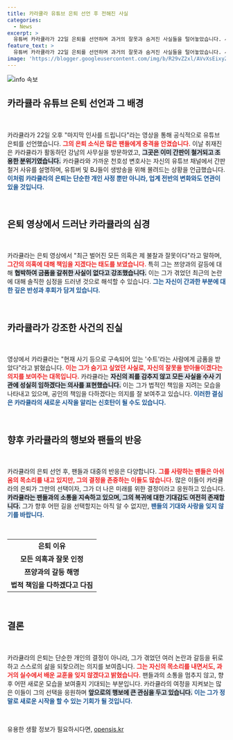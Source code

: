 ```yaml
---
title: 카라큘라 유튜브 은퇴 선언 후 전해진 사실
categories:
  - News
excerpt: >
  유튜버 카라큘라가 22일 은퇴를 선언하며 과거의 잘못과 숨겨진 사실들을 털어놓았습니다. 사무실 간판이 내려간 서울 강남, 그의 고백이 파장을 일으키고 있습니다. 클릭해 그가 남긴 마지막 메시지를 확인해보세요!
feature_text: >
  유튜버 카라큘라가 22일 은퇴를 선언하며 과거의 잘못과 숨겨진 사실들을 털어놓았습니다. 사무실 간판이 내려간 서울 강남, 그의 고백이 파장을 일으키고 있습니다. 클릭해 그가 남긴 마지막 메시지를 확인해보세요!
image: 'https://blogger.googleusercontent.com/img/b/R29vZ2xl/AVvXsEixyZcFfHzMRdzZMjFBmAUKJYCLCGyLL1o632UiGVXcaFdKo_bkvkuCioo0uUKlGfBVcT3P84aROyZIXSBEx3Aw5nCQ3pTgDom1WDC4m8eifvWiAmWEEVb4x6G_l8C0QH225ldMjyaFvpxGEBGNO37VmDTDMHGhJPq73UglMfDca1-0aw/s1600/blogspot.png'
---
```


<p><img src="https://blogger.googleusercontent.com/img/b/R29vZ2xl/AVvXsEixyZcFfHzMRdzZMjFBmAUKJYCLCGyLL1o632UiGVXcaFdKo_bkvkuCioo0uUKlGfBVcT3P84aROyZIXSBEx3Aw5nCQ3pTgDom1WDC4m8eifvWiAmWEEVb4x6G_l8C0QH225ldMjyaFvpxGEBGNO37VmDTDMHGhJPq73UglMfDca1-0aw/s1600/blogspot.png" alt="info 속보" /></p>

<h2 data-ke-size="size26">카라큘라 유튜브 은퇴 선언과 그 배경</h2>

<p data-ke-size="size16">&nbsp;</p>

<p>카라큘라가 22일 오후 "마지막 인사를 드립니다"라는 영상을 통해 공식적으로 유튜브 은퇴를 선언했습니다. <b><span style="color: #ee2323;">그의 은퇴 소식은 많은 팬들에게 충격을 안겼습니다.</span></b> 이날 취재진은 카라큘라가 활동하던 강남의 사무실을 방문하였고, <b><span style="background-color: #21538527;">그곳은 이미 간판이 철거되고 조용한 분위기였습니다.</span></b> 카라큘라와 가까운 천호성 변호사는 자신의 유튜브 채널에서 간판 철거 사유를 설명하며, 유튜버 및 BJ들이 생방송을 위해 몰려드는 상황을 언급했습니다. <b><span style="color: #1a5490;">이처럼 카라큘라의 은퇴는 단순한 개인 사정 뿐만 아니라, 업계 전반의 변화와도 연관이 있을 것입니다.</span></b></p>

<p data-ke-size="size16">&nbsp;</p>

<h2 data-ke-size="size26">은퇴 영상에서 드러난 카라큘라의 심경</h2>

<p data-ke-size="size16">&nbsp;</p>

<p>카라큘라는 은퇴 영상에서 "최근 벌어진 모든 의혹은 제 불찰과 잘못이다"라고 말하며, <b><span style="color: #ee2323;">그간의 의혹에 대해 책임을 지겠다는 태도를 보였습니다.</span></b> 특히 그는 쯔양과의 갈등에 대해 <b><span style="background-color: #21538527;">협박하여 금품을 갈취한 사실이 없다고 강조했습니다.</span></b> 이는 그가 겪었던 최근의 논란에 대해 솔직한 심정을 드러낸 것으로 해석할 수 있습니다. <b><span style="color: #1a5490;">그는 자신이 간과한 부분에 대한 깊은 반성과 후회가 담겨 있습니다.</span></b></p>

<p data-ke-size="size16">&nbsp;</p>

<h2 data-ke-size="size26">카라큘라가 강조한 사건의 진실</h2>

<p data-ke-size="size16">&nbsp;</p>

<p>영상에서 카라큘라는 "현재 사기 등으로 구속되어 있는 '수트'라는 사람에게 금품을 받았다"라고 밝혔습니다. <b><span style="color: #ee2323;">이는 그가 숨기고 싶었던 사실로, 자신의 잘못을 받아들이겠다는 의지를 보여주는 대목입니다.</span></b> 카라큘라는 <b><span style="background-color: #21538527;">자신의 죄를 감추지 않고 모든 사실을 수사 기관에 성실히 임하겠다는 의사를 표현했습니다.</span></b> 이는 그가 법적인 책임을 지려는 모습을 나타내고 있으며, 공인의 책임을 다하겠다는 의지를 잘 보여주고 있습니다. <b><span style="color: #1a5490;">이러한 결심은 카라큘라의 새로운 시작을 알리는 신호탄이 될 수도 있습니다.</span></b></p>

<p data-ke-size="size16">&nbsp;</p>

<h2 data-ke-size="size26">향후 카라큘라의 행보와 팬들의 반응</h2>

<p data-ke-size="size16">&nbsp;</p>

<p>카라큘라의 은퇴 선언 후, 팬들과 대중의 반응은 다양합니다. <b><span style="color: #ee2323;">그를 사랑하는 팬들은 아쉬움의 목소리를 내고 있지만, 그의 결정을 존중하는 이들도 많습니다.</span></b> 많은 이들이 카라큘라의 은퇴가 그만의 선택이자, 그가 더 나은 미래를 위한 결정이라고 응원하고 있습니다. <b><span style="background-color: #21538527;">카라큘라는 팬들과의 소통을 지속하고 있으며, 그의 복귀에 대한 기대감도 여전히 존재합니다.</span></b> 그가 향후 어떤 길을 선택할지는 아직 알 수 없지만, <b><span style="color: #1a5490;">팬들의 기대와 사랑을 잊지 않기를 바랍니다.</span></b></p>

<p data-ke-size="size16">&nbsp;</p>

<table style="width: 100%; border-collapse: collapse;">
    <tr>
        <td style="text-align: center; height: 17px;"><b>은퇴 이유</b></td>
    </tr>
    <tr>
        <td style="text-align: center; height: 17px;"><b>모든 의혹과 잘못 인정</b></td>
    </tr>
    <tr>
        <td style="text-align: center; height: 17px;"><b>쯔양과의 갈등 해명</b></td>
    </tr>
    <tr>
        <td style="text-align: center; height: 17px;"><b>법적 책임을 다하겠다고 다짐</b></td>
    </tr>
</table>

<p data-ke-size="size16">&nbsp;</p>

<h2 data-ke-size="size26">결론</h2>

<p data-ke-size="size16">&nbsp;</p>

<p>카라큘라의 은퇴는 단순한 개인의 결정이 아니라, 그가 겪었던 여러 논란과 갈등을 뒤로 하고 스스로의 삶을 되찾으려는 의지를 보여줍니다. <b><span style="color: #ee2323;">그는 자신의 목소리를 내면서도, 과거의 실수에서 배운 교훈을 잊지 않겠다고 밝혔습니다.</span></b> 팬들과의 소통을 멈추지 않고, 향후 어떤 새로운 모습을 보여줄지 기대되는 부분입니다. 카라큘라의 여정을 지켜보는 많은 이들이 그의 선택을 응원하며 <b><span style="background-color: #21538527;">앞으로의 행보에 큰 관심을 두고 있습니다.</span></b> <b><span style="color: #1a5490;">이는 그가 정말로 새로운 시작을 할 수 있는 기회가 될 것입니다.</span></b> </p>

<p data-ke-size="size16">&nbsp;</p>
유용한 생활 정보가 필요하시다면, <a href="https://opensis.kr" rel="dofollow">opensis.kr</a>



